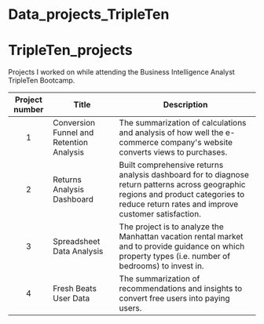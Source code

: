 # Data_projects_TripleTen

# TripleTen_projects
Projects I worked on while attending the Business Intelligence Analyst TripleTen Bootcamp.


| Project number | Title | Description |
| :-----------: | ----------- |----------- |
| 1 | Conversion Funnel and Retention Analysis | The summarization of calculations and analysis of how well the e-commerce company's website converts views to purchases. |
| 2 | Returns Analysis Dashboard | Built comprehensive returns analysis dashboard for to diagnose return patterns across geographic regions and product categories to reduce return rates and improve customer satisfaction. |
| 3 | Spreadsheet Data Analysis | The project is to analyze the Manhattan vacation rental market and to provide guidance on which property types (i.e. number of bedrooms) to invest in. |
| 4 | Fresh Beats User Data | The summarization of recommendations and insights to convert free users into paying users. |
